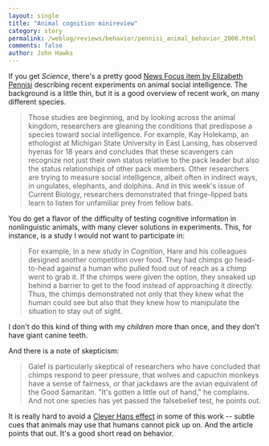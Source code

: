 ```yaml
---
layout: single 
title: "Animal cognition minireview" 
category: story
permalink: /weblog/reviews/behavior/pennisi_animal_behavior_2006.html
comments: false 
author: John Hawks 
---
```



<p>
If you get <i>Science</i>, there's a pretty good <a href="http://dx.doi.org/10.1126/science.312.5781.1734">News Focus item by Elizabeth Pennisi</a> describing recent experiments on animal social intelligence. The background is a little thin, but it is a good overview of recent work, on many different species. 
</p>

<blockquote>Those studies are beginning, and by looking across the animal kingdom, researchers are gleaning the conditions that predispose a species toward social intelligence. For example, Kay Holekamp, an ethologist at Michigan State University in East Lansing, has observed hyenas for 18 years and concludes that these scavengers can recognize not just their own status relative to the pack leader but also the status relationships of other pack members. Other researchers are trying to measure social intelligence, albeit often in indirect ways, in ungulates, elephants, and dolphins. And in this week's issue of Current Biology, researchers demonstrated that fringe-lipped bats learn to listen for unfamiliar prey from fellow bats.</blockquote>

<p>
You do get a flavor of the difficulty of testing cognitive information in nonlinguistic animals, with many clever solutions in experiments. This, for instance, is a study I would not want to participate in: 
</p>

<blockquote>For example, in a new study in <i>Cognition</i>, Hare and his colleagues designed another competition over food. They had chimps go head-to-head against a human who pulled food out of reach as a chimp went to grab it. If the chimps were given the option, they sneaked up behind a barrier to get to the food instead of approaching it directly. Thus, the chimps demonstrated not only that they knew what the human could see but also that they knew how to manipulate the situation to stay out of sight. </blockquote>

<p>
I don't do this kind of thing with my <i>children</i> more than once, and they don't have giant canine teeth. 
</p>

<p>
And there is a note of skepticism: 
</p>

<blockquote>Galef is particularly skeptical of researchers who have concluded that chimps respond to peer pressure, that wolves and capuchin monkeys have a sense of fairness, or that jackdaws are the avian equivalent of the Good Samaritan. "It's gotten a little out of hand," he complains. And not one species has yet passed the falsebelief test, he points out.</blockquote>

<p>
It is really hard to avoid a <a href="http://en.wikipedia.org/wiki/Clever_Hans">Clever Hans effect</a> in some of this work -- subtle cues that animals may use that humans cannot pick up on. And the article points that out. It's a good short read on behavior. 
</p>


